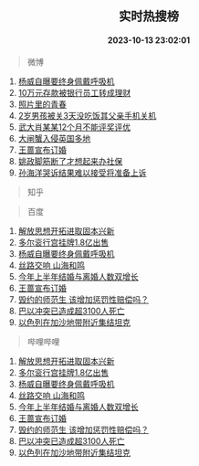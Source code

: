 <div align="center"><h2>实时热搜榜</h2><h4>2023-10-13 23:02:01</h4></div>

> 微博  

1. [杨威自曝要终身佩戴呼吸机](https://s.weibo.com/weibo?q=%23%E6%9D%A8%E5%A8%81%E8%87%AA%E6%9B%9D%E8%A6%81%E7%BB%88%E8%BA%AB%E4%BD%A9%E6%88%B4%E5%91%BC%E5%90%B8%E6%9C%BA%23&t=31&band_rank=1&Refer=top)<br />
2. [10万元存款被银行员工转成理财](https://s.weibo.com/weibo?q=%2310%E4%B8%87%E5%85%83%E5%AD%98%E6%AC%BE%E8%A2%AB%E9%93%B6%E8%A1%8C%E5%91%98%E5%B7%A5%E8%BD%AC%E6%88%90%E7%90%86%E8%B4%A2%23&t=31&band_rank=2&Refer=top)<br />
3. [照片里的青春](https://s.weibo.com/weibo?q=%23%E7%85%A7%E7%89%87%E9%87%8C%E7%9A%84%E9%9D%92%E6%98%A5%23&t=31&band_rank=3&Refer=top)<br />
4. [2岁男孩被关3天没吃饭其父亲手机关机](https://s.weibo.com/weibo?q=%232%E5%B2%81%E7%94%B7%E5%AD%A9%E8%A2%AB%E5%85%B33%E5%A4%A9%E6%B2%A1%E5%90%83%E9%A5%AD%E5%85%B6%E7%88%B6%E4%BA%B2%E6%89%8B%E6%9C%BA%E5%85%B3%E6%9C%BA%23&t=31&band_rank=4&Refer=top)<br />
5. [武大肖某某12个月不能评奖评优](https://s.weibo.com/weibo?q=%23%E6%AD%A6%E5%A4%A7%E8%82%96%E6%9F%90%E6%9F%9012%E4%B8%AA%E6%9C%88%E4%B8%8D%E8%83%BD%E8%AF%84%E5%A5%96%E8%AF%84%E4%BC%98%23&t=31&band_rank=5&Refer=top)<br />
6. [大闸蟹入侵英国多地](https://s.weibo.com/weibo?q=%23%E5%A4%A7%E9%97%B8%E8%9F%B9%E5%85%A5%E4%BE%B5%E8%8B%B1%E5%9B%BD%E5%A4%9A%E5%9C%B0%23&t=31&band_rank=6&Refer=top)<br />
7. [王蔷宣布订婚](https://s.weibo.com/weibo?q=%23%E7%8E%8B%E8%94%B7%E5%AE%A3%E5%B8%83%E8%AE%A2%E5%A9%9A%23&t=31&band_rank=7&Refer=top)<br />
8. [姚政脚筋断了才想起来办社保](https://s.weibo.com/weibo?q=%23%E5%A7%9A%E6%94%BF%E8%84%9A%E7%AD%8B%E6%96%AD%E4%BA%86%E6%89%8D%E6%83%B3%E8%B5%B7%E6%9D%A5%E5%8A%9E%E7%A4%BE%E4%BF%9D%23&t=31&band_rank=8&Refer=top)<br />
9. [孙海洋哭诉结果难以接受将准备上诉](https://s.weibo.com/weibo?q=%23%E5%AD%99%E6%B5%B7%E6%B4%8B%E5%93%AD%E8%AF%89%E7%BB%93%E6%9E%9C%E9%9A%BE%E4%BB%A5%E6%8E%A5%E5%8F%97%E5%B0%86%E5%87%86%E5%A4%87%E4%B8%8A%E8%AF%89%23&t=31&band_rank=9&Refer=top)<br />

> 知乎  


> 百度  

1. [解放思想开拓进取固本兴新](https://www.baidu.com/s?wd=%E8%A7%A3%E6%94%BE%E6%80%9D%E6%83%B3%E5%BC%80%E6%8B%93%E8%BF%9B%E5%8F%96%E5%9B%BA%E6%9C%AC%E5%85%B4%E6%96%B0&sa=fyb_news&rsv_dl=fyb_news)<br />
2. [多尔衮行宫挂牌1.8亿出售](https://www.baidu.com/s?wd=%E5%A4%9A%E5%B0%94%E8%A1%AE%E8%A1%8C%E5%AE%AB%E6%8C%82%E7%89%8C1.8%E4%BA%BF%E5%87%BA%E5%94%AE&sa=fyb_news&rsv_dl=fyb_news)<br />
3. [杨威自曝要终身佩戴呼吸机](https://www.baidu.com/s?wd=%E6%9D%A8%E5%A8%81%E8%87%AA%E6%9B%9D%E8%A6%81%E7%BB%88%E8%BA%AB%E4%BD%A9%E6%88%B4%E5%91%BC%E5%90%B8%E6%9C%BA&sa=fyb_news&rsv_dl=fyb_news)<br />
4. [丝路交响 山海和鸣](https://www.baidu.com/s?wd=%E4%B8%9D%E8%B7%AF%E4%BA%A4%E5%93%8D+%E5%B1%B1%E6%B5%B7%E5%92%8C%E9%B8%A3&sa=fyb_news&rsv_dl=fyb_news)<br />
5. [今年上半年结婚与离婚人数双增长](https://www.baidu.com/s?wd=%E4%BB%8A%E5%B9%B4%E4%B8%8A%E5%8D%8A%E5%B9%B4%E7%BB%93%E5%A9%9A%E4%B8%8E%E7%A6%BB%E5%A9%9A%E4%BA%BA%E6%95%B0%E5%8F%8C%E5%A2%9E%E9%95%BF&sa=fyb_news&rsv_dl=fyb_news)<br />
6. [王蔷宣布订婚](https://www.baidu.com/s?wd=%E7%8E%8B%E8%94%B7%E5%AE%A3%E5%B8%83%E8%AE%A2%E5%A9%9A&sa=fyb_news&rsv_dl=fyb_news)<br />
7. [毁约的师范生 该增加惩罚性赔偿吗？](https://www.baidu.com/s?wd=%E6%AF%81%E7%BA%A6%E7%9A%84%E5%B8%88%E8%8C%83%E7%94%9F+%E8%AF%A5%E5%A2%9E%E5%8A%A0%E6%83%A9%E7%BD%9A%E6%80%A7%E8%B5%94%E5%81%BF%E5%90%97%EF%BC%9F&sa=fyb_news&rsv_dl=fyb_news)<br />
8. [巴以冲突已造成超3100人死亡](https://www.baidu.com/s?wd=%E5%B7%B4%E4%BB%A5%E5%86%B2%E7%AA%81%E5%B7%B2%E9%80%A0%E6%88%90%E8%B6%853100%E4%BA%BA%E6%AD%BB%E4%BA%A1&sa=fyb_news&rsv_dl=fyb_news)<br />
9. [以色列在加沙地带附近集结坦克](https://www.baidu.com/s?wd=%E4%BB%A5%E8%89%B2%E5%88%97%E5%9C%A8%E5%8A%A0%E6%B2%99%E5%9C%B0%E5%B8%A6%E9%99%84%E8%BF%91%E9%9B%86%E7%BB%93%E5%9D%A6%E5%85%8B&sa=fyb_news&rsv_dl=fyb_news)<br />

> 哔哩哔哩  

1. [解放思想开拓进取固本兴新](https://www.baidu.com/s?wd=%E8%A7%A3%E6%94%BE%E6%80%9D%E6%83%B3%E5%BC%80%E6%8B%93%E8%BF%9B%E5%8F%96%E5%9B%BA%E6%9C%AC%E5%85%B4%E6%96%B0&sa=fyb_news&rsv_dl=fyb_news)<br />
2. [多尔衮行宫挂牌1.8亿出售](https://www.baidu.com/s?wd=%E5%A4%9A%E5%B0%94%E8%A1%AE%E8%A1%8C%E5%AE%AB%E6%8C%82%E7%89%8C1.8%E4%BA%BF%E5%87%BA%E5%94%AE&sa=fyb_news&rsv_dl=fyb_news)<br />
3. [杨威自曝要终身佩戴呼吸机](https://www.baidu.com/s?wd=%E6%9D%A8%E5%A8%81%E8%87%AA%E6%9B%9D%E8%A6%81%E7%BB%88%E8%BA%AB%E4%BD%A9%E6%88%B4%E5%91%BC%E5%90%B8%E6%9C%BA&sa=fyb_news&rsv_dl=fyb_news)<br />
4. [丝路交响 山海和鸣](https://www.baidu.com/s?wd=%E4%B8%9D%E8%B7%AF%E4%BA%A4%E5%93%8D+%E5%B1%B1%E6%B5%B7%E5%92%8C%E9%B8%A3&sa=fyb_news&rsv_dl=fyb_news)<br />
5. [今年上半年结婚与离婚人数双增长](https://www.baidu.com/s?wd=%E4%BB%8A%E5%B9%B4%E4%B8%8A%E5%8D%8A%E5%B9%B4%E7%BB%93%E5%A9%9A%E4%B8%8E%E7%A6%BB%E5%A9%9A%E4%BA%BA%E6%95%B0%E5%8F%8C%E5%A2%9E%E9%95%BF&sa=fyb_news&rsv_dl=fyb_news)<br />
6. [王蔷宣布订婚](https://www.baidu.com/s?wd=%E7%8E%8B%E8%94%B7%E5%AE%A3%E5%B8%83%E8%AE%A2%E5%A9%9A&sa=fyb_news&rsv_dl=fyb_news)<br />
7. [毁约的师范生 该增加惩罚性赔偿吗？](https://www.baidu.com/s?wd=%E6%AF%81%E7%BA%A6%E7%9A%84%E5%B8%88%E8%8C%83%E7%94%9F+%E8%AF%A5%E5%A2%9E%E5%8A%A0%E6%83%A9%E7%BD%9A%E6%80%A7%E8%B5%94%E5%81%BF%E5%90%97%EF%BC%9F&sa=fyb_news&rsv_dl=fyb_news)<br />
8. [巴以冲突已造成超3100人死亡](https://www.baidu.com/s?wd=%E5%B7%B4%E4%BB%A5%E5%86%B2%E7%AA%81%E5%B7%B2%E9%80%A0%E6%88%90%E8%B6%853100%E4%BA%BA%E6%AD%BB%E4%BA%A1&sa=fyb_news&rsv_dl=fyb_news)<br />
9. [以色列在加沙地带附近集结坦克](https://www.baidu.com/s?wd=%E4%BB%A5%E8%89%B2%E5%88%97%E5%9C%A8%E5%8A%A0%E6%B2%99%E5%9C%B0%E5%B8%A6%E9%99%84%E8%BF%91%E9%9B%86%E7%BB%93%E5%9D%A6%E5%85%8B&sa=fyb_news&rsv_dl=fyb_news)<br />

